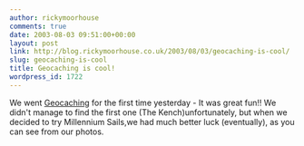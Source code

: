 ```yaml
---
author: rickymoorhouse
comments: true
date: 2003-08-03 09:51:00+00:00
layout: post
link: http://blog.rickymoorhouse.co.uk/2003/08/03/geocaching-is-cool/
slug: geocaching-is-cool
title: Geocaching is cool!
wordpress_id: 1722
---
```


We went [Geocaching](http://www.geocaching.com/) for the first time yesterday - It was great fun!! We didn't manage to find the first one (The Kench)unfortunately, but when we decided to try Millennium Sails,we had much better luck (eventually), as you can see from our photos.
